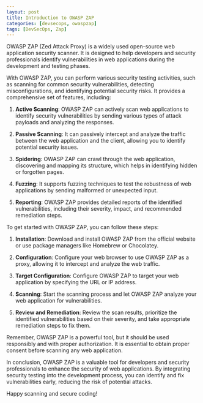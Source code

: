 ```yaml
---
layout: post
title: Introduction to OWASP ZAP
categories: [devsecops, owaspzap]
tags: [DevSecOps, Zap]
---
```


OWASP ZAP (Zed Attack Proxy) is a widely used open-source web application security scanner. It is designed to help developers and security professionals identify vulnerabilities in web applications during the development and testing phases.

With OWASP ZAP, you can perform various security testing activities, such as scanning for common security vulnerabilities, detecting misconfigurations, and identifying potential security risks. It provides a comprehensive set of features, including:

1. **Active Scanning**: OWASP ZAP can actively scan web applications to identify security vulnerabilities by sending various types of attack payloads and analyzing the responses.

2. **Passive Scanning**: It can passively intercept and analyze the traffic between the web application and the client, allowing you to identify potential security issues.

3. **Spidering**: OWASP ZAP can crawl through the web application, discovering and mapping its structure, which helps in identifying hidden or forgotten pages.

4. **Fuzzing**: It supports fuzzing techniques to test the robustness of web applications by sending malformed or unexpected input.

5. **Reporting**: OWASP ZAP provides detailed reports of the identified vulnerabilities, including their severity, impact, and recommended remediation steps.

To get started with OWASP ZAP, you can follow these steps:

1. **Installation**: Download and install OWASP ZAP from the official website or use package managers like Homebrew or Chocolatey.

2. **Configuration**: Configure your web browser to use OWASP ZAP as a proxy, allowing it to intercept and analyze the web traffic.

3. **Target Configuration**: Configure OWASP ZAP to target your web application by specifying the URL or IP address.

4. **Scanning**: Start the scanning process and let OWASP ZAP analyze your web application for vulnerabilities.

5. **Review and Remediation**: Review the scan results, prioritize the identified vulnerabilities based on their severity, and take appropriate remediation steps to fix them.

Remember, OWASP ZAP is a powerful tool, but it should be used responsibly and with proper authorization. It is essential to obtain proper consent before scanning any web application.

In conclusion, OWASP ZAP is a valuable tool for developers and security professionals to enhance the security of web applications. By integrating security testing into the development process, you can identify and fix vulnerabilities early, reducing the risk of potential attacks.

Happy scanning and secure coding!